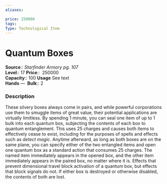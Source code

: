 ```yaml
---
aliases: 

price: 250000
tags: 
Type: Technological Item
---
```


# Quantum Boxes

**Source**:: _Starfinder Armory pg. 107_  
**Level**:: 17
**Price**::  250000  
**Capacity**:: 100 **Usage** See text  
**Hands** — 
**Bulk**:: 2

### Description

These silvery boxes always come in pairs, and while powerful corporations use them to smuggle items of great value, their potential applications are virtually limitless. By spending 1 minute, you can seal one item of up to 1 bulk into each quantum box, subjecting the contents of each box to quantum entanglement. This uses 25 charges and causes both items to effectively cease to exist, including for the purposes of spells and effects such as _detect magic_. Anytime afterward, as long as both boxes are on the same plane, you can specify either of the two entangled items and open one quantum box as a standard action that consumes 25 charges. The named item immediately appears in the opened box, and the other item immediately appears in the paired box, no matter where it is. Effects that prevent dimensional travel block activation of a quantum box, but effects that block signals do not. If either box is destroyed or otherwise disabled, the contents of both are lost.
